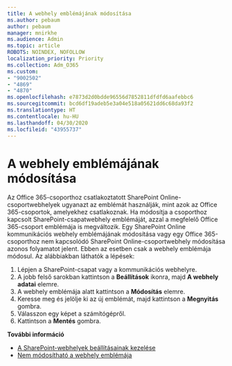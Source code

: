 ```yaml
---
title: A webhely emblémájának módosítása
ms.author: pebaum
author: pebaum
manager: mnirkhe
ms.audience: Admin
ms.topic: article
ROBOTS: NOINDEX, NOFOLLOW
localization_priority: Priority
ms.collection: Adm_O365
ms.custom:
- "9002502"
- "4869"
- "4870"
ms.openlocfilehash: e7873d2d0bdde96556d7852811dfdfd6aafebbc6
ms.sourcegitcommit: bcd6df19adeb5e3a04e518a05621dd6c68da93f2
ms.translationtype: HT
ms.contentlocale: hu-HU
ms.lasthandoff: 04/30/2020
ms.locfileid: "43955737"
---
```

# <a name="change-site-logo"></a>A webhely emblémájának módosítása

Az Office 365-csoporthoz csatlakoztatott SharePoint Online-csoportwebhelyek ugyanazt az emblémát használják, mint azok az Office 365-csoportok, amelyekhez csatlakoznak. Ha módosítja a csoporthoz kapcsolt SharePoint-csapatwebhely emblémáját, azzal a megfelelő Office 365-csoport emblémája is megváltozik. Egy SharePoint Online kommunikációs webhely emblémájának módosítása vagy egy Office 365-csoporthoz nem kapcsolódó SharePoint Online-csoportwebhely módosítása azonos folyamatot jelent. Ebben az esetben csak a webhely emblémája módosul. Az alábbiakban láthatók a lépések:

1. Lépjen a SharePoint-csapat vagy a kommunikációs webhelyre.
2. A jobb felső sarokban kattintson a **Beállítások** ikonra, majd **A webhely adatai** elemre.
3. A webhely emblémája alatt kattintson a **Módosítás** elemre.
4. Keresse meg és jelölje ki az új emblémát, majd kattintson a **Megnyitás** gombra.
5. Válasszon egy képet a számítógépről.
6. Kattintson a **Mentés** gombra.

**További információ**

- [A SharePoint-webhelyek beállításainak kezelése](https://support.office.com/article/manage-your-sharepoint-site-settings-8376034d-d0c7-446e-9178-6ab51c58df42)
- [Nem módosítható a webhely emblémája](https://docs.microsoft.com/sharepoint/troubleshoot/sites/error-when-changing-o365-site-logo)

